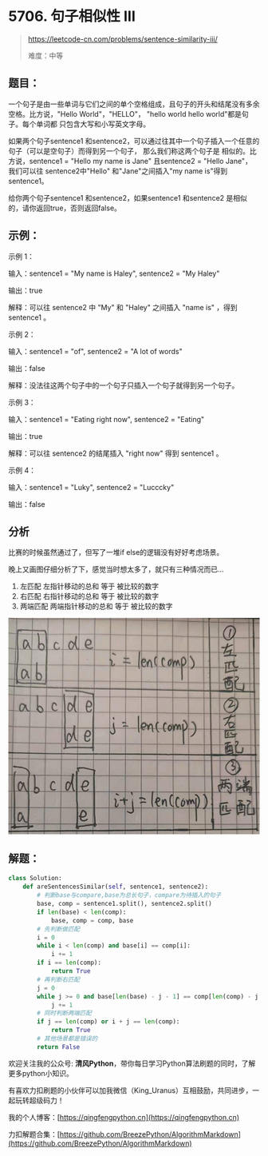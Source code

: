 # 5706. 句子相似性 III
> https://leetcode-cn.com/problems/sentence-similarity-iii/
> 
> 难度：中等

## 题目：

一个句子是由一些单词与它们之间的单个空格组成，且句子的开头和结尾没有多余空格。比方说，"Hello World"，"HELLO"，
"hello world hello world"都是句子。每个单词都 只包含大写和小写英文字母。

如果两个句子sentence1 和sentence2，可以通过往其中一个句子插入一个任意的句子（可以是空句子）而得到另一个句子，
那么我们称这两个句子是 相似的。比方说，sentence1 = "Hello my name is Jane" 且sentence2 = "Hello Jane"，
我们可以往 sentence2中"Hello" 和"Jane"之间插入"my name is"得到 sentence1。

给你两个句子sentence1 和sentence2，如果sentence1 和sentence2 是相似的，请你返回true，否则返回false。

## 示例：

示例 1：

输入：sentence1 = "My name is Haley", sentence2 = "My Haley"

输出：true

解释：可以往 sentence2 中 "My" 和 "Haley" 之间插入 "name is" ，得到 sentence1 。

示例 2：

输入：sentence1 = "of", sentence2 = "A lot of words"

输出：false

解释：没法往这两个句子中的一个句子只插入一个句子就得到另一个句子。

示例 3：

输入：sentence1 = "Eating right now", sentence2 = "Eating"

输出：true

解释：可以往 sentence2 的结尾插入 "right now" 得到 sentence1 。

示例 4：

输入：sentence1 = "Luky", sentence2 = "Lucccky"

输出：false

## 分析

比赛的时候虽然通过了，但写了一堆if else的逻辑没有好好考虑场景。

晚上又画图仔细分析了下，感觉当时想太多了，就只有三种情况而已...

1. 左匹配 左指针移动的总和 等于 被比较的数字
2. 右匹配 右指针移动的总和 等于 被比较的数字
3. 两端匹配 两端指针移动的总和 等于 被比较的数字

![](../../images/2021-04-04_22-58-42.png)

## 解题：

```python
class Solution:
    def areSentencesSimilar(self, sentence1, sentence2):
        # 判断base与compare,base为总长句子，compare为待插入的句子
        base, comp = sentence1.split(), sentence2.split()
        if len(base) < len(comp):
            base, comp = comp, base
        # 先判断做匹配
        i = 0
        while i < len(comp) and base[i] == comp[i]:
            i += 1
        if i == len(comp):
            return True
        # 再判断右匹配
        j = 0
        while j >= 0 and base[len(base) - j - 1] == comp[len(comp) - j - 1]:
            j += 1
        # 同时判断两端匹配
        if j == len(comp) or i + j == len(comp):
            return True
        # 其他场景都是错误的
        return False
```

欢迎关注我的公众号: **清风Python**，带你每日学习Python算法刷题的同时，了解更多python小知识。

有喜欢力扣刷题的小伙伴可以加我微信（King_Uranus）互相鼓励，共同进步，一起玩转超级码力！

我的个人博客：[https://qingfengpython.cn](https://qingfengpython.cn)

力扣解题合集：[https://github.com/BreezePython/AlgorithmMarkdown](https://github.com/BreezePython/AlgorithmMarkdown)
